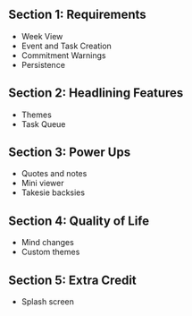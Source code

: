 ## Section 1: Requirements
- Week View
- Event and Task Creation
- Commitment Warnings
- Persistence

## Section 2: Headlining Features
- Themes
- Task Queue

## Section 3: Power Ups
- Quotes and notes
- Mini viewer
- Takesie backsies

## Section 4: Quality of Life
- Mind changes
- Custom themes

## Section 5: Extra Credit
- Splash screen
